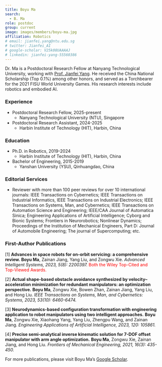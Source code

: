 ```yaml
---
title: Boyu Ma
search:
  - B. Ma
role: postdoc
group: current
image: images/members/boyu-ma.jpg
affiliation: Robotics
# email: jianfei.yang@ntu.edu.sg
# twitter: Jianfei_AI
# google-scholar: V25k08UAAAAJ
# linkedin: jianfei-yang-55560386
---
```


Dr. Ma is a Postdoctoral Research Fellow at Nanyang Technological University, working with [Prof. Jianfei Yang](https://marsyang.site/). He received the China National Scholarship (Top 0.1%) among other honors, and served as a Torchbearer for the 2021 FISU World University Games. His research interests include robotics and embodied AI.
 
### Experience
- Postdoctoral Research Fellow, 2025-present
  - Nanyang Technological University (NTU), Singapore
- Postdoctoral Research Assistant, 2024-2025
  - Harbin Institute of Technology (HIT), Harbin, China

### Education
- Ph.D. in Robotics, 2019-2024
  - Harbin Institute of Technology (HIT), Harbin, China
- Bachelor of Engineering, 2015-2019
  - Yanshan University (YSU), Qinhuangdao, China
 
### Editorial Services
- Reviewer with more than 100 peer reviews for over 10 international journals: IEEE Transactions on Cybernetics; IEEE Transactions on Industrial Informatics, IEEE Transactions on Industrial Electronics; IEEE Transactions on Systems, Man, and Cybernetics; IEEE Transactions on Automation Science and Engineering; IEEE/CAA Journal of Automatica Sinica; Engineering Applications of Artificial Intelligence; Cyborg and Bionic Systems; Frontiers in Neurorobotics; Nonlinear Dynamics; Proceedings of the Institution of Mechanical Engineers, Part D: Journal of Automobile Engineering; The journal of Supercomputing; etc.

### First-Author Publications
[1] **Advances in space robots for on-orbit servicing: a comprehensive review.** **Boyu Ma**, Zainan Jiang, Yang Liu, and Zongwu Xie. *Advanced Intelligent Systems, 2023, 5(8): 2200397.* <span style="color:red"> Both the Wiley Top-Cited and Top-Viewed Awards.</span>

[2] **Actual shape-based obstacle avoidance synthesized by velocity–acceleration minimization for redundant manipulators: an optimization perspective.** **Boyu Ma**, Zongwu Xie, Bowen Zhan, Zainan Jiang, Yang Liu, and Hong Liu. *IEEE Transactions on Systems, Man, and Cybernetics: Systems, 2023, 53(10): 6460-6474.*

[3] **Neurodynamics-based configuration transformation with engineering application to robot manipulators using two intelligent approaches.** **Boyu Ma**, Zongwu Xie, Xiaohang Yang, Yang Liu, Zhengpu Wang, and Zainan Jiang. *Engineering Applications of Artificial Intelligence, 2023, 120: 105861.*

[4] **Precise semi-analytical inverse kinematic solution for 7-DOF offset manipulator with arm angle optimization.** **Boyu Ma**, Zongwu Xie, Zainan Jiang, and Hong Liu. *Frontiers of Mechanical Engineering, 2021, 16(3): 435-450.*

For more publications, please visit Boyu Ma’s [Google Scholar](https://scholar.google.com/citations?user=G_A_uvwAAAAJ&hl=en).
 
<!--_Disclosure_: Rob is a co-founder and the CTO of [Ocean Genomics inc.](https://oceangenomics.com/).-->
